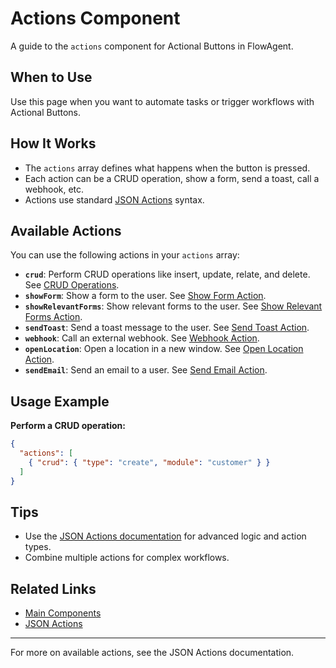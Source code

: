 # Actions Component

A guide to the `actions` component for Actional Buttons in FlowAgent.

## When to Use
Use this page when you want to automate tasks or trigger workflows with Actional Buttons.

## How It Works
- The `actions` array defines what happens when the button is pressed.
- Each action can be a CRUD operation, show a form, send a toast, call a webhook, etc.
- Actions use standard [JSON Actions](../../JSON/json-actions.md) syntax.

## Available Actions
You can use the following actions in your `actions` array:

- **`crud`**: Perform CRUD operations like insert, update, relate, and delete. See [CRUD Operations](/docs/JSON/actions-crud).
- **`showForm`**: Show a form to the user. See [Show Form Action](/docs/JSON/actions-show-form).
- **`showRelevantForms`**: Show relevant forms to the user. See [Show Relevant Forms Action](/docs/JSON/actions-show-relevant-forms).
- **`sendToast`**: Send a toast message to the user. See [Send Toast Action](/docs/JSON/actions-send-toast).
- **`webhook`**: Call an external webhook. See [Webhook Action](/docs/JSON/actions-webhook).
- **`openLocation`**: Open a location in a new window. See [Open Location Action](/docs/JSON/actions-open-location).
- **`sendEmail`**: Send an email to a user. See [Send Email Action](/docs/JSON/actions-send-email).

## Usage Example
**Perform a CRUD operation:**
```json
{
  "actions": [
    { "crud": { "type": "create", "module": "customer" } }
  ]
}
```

## Tips
- Use the [JSON Actions documentation](../../JSON/json-actions.md) for advanced logic and action types.
- Combine multiple actions for complex workflows.

## Related Links
- [Main Components](components.md)
- [JSON Actions](../../JSON/json-actions.md)

---

For more on available actions, see the JSON Actions documentation.